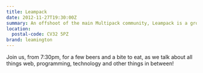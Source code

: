 ```yaml
---
title: Leampack
date: 2012-11-27T19:30:00Z
summary: An offshoot of the main Multipack community, Leampack is a group of web professionals and tech enthusiasts from Leamington, Warwick and the surrounding areas.
location:
  postal-code: CV32 5PZ
brand: leamington
---
```

Join us, from 7:30pm, for a few beers and a bite to eat, as we talk about all things web, programming, technology and other things in between!
